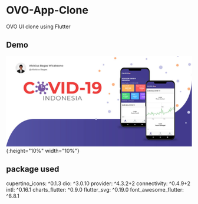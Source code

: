 # OVO-App-Clone
OVO UI clone using Flutter

## Demo
![Alt Text](https://github.com/AloisiusBagas/Covid19-Indonesia/blob/master/Screenshoot/banner.jpg){:height="10%" width="10%"}

## package used
  cupertino_icons: ^0.1.3
  dio: ^3.0.10
  provider: ^4.3.2+2
  connectivity: ^0.4.9+2
  intl: ^0.16.1
  charts_flutter: ^0.9.0
  flutter_svg: ^0.19.0
  font_awesome_flutter: ^8.8.1

